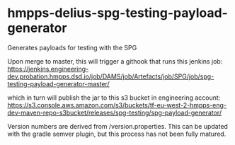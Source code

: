 # hmpps-delius-spg-testing-payload-generator
Generates payloads for testing with the SPG


Upon merge to master, this will trigger a githook that runs this jenkins job:
https://jenkins.engineering-dev.probation.hmpps.dsd.io/job/DAMS/job/Artefacts/job/SPG/job/spg-testing-payload-generator-master/

which in turn will publish the jar to this s3 bucket in engineering account:
https://s3.console.aws.amazon.com/s3/buckets/tf-eu-west-2-hmpps-eng-dev-maven-repo-s3bucket/releases/spg-testing/spg-payload-generator/

Version numbers are derived from /version.properties. This can be updated with the gradle semver plugin,
but this process has not been fully matured.